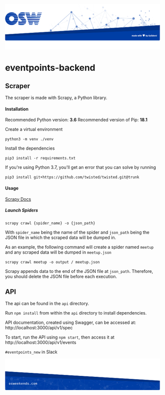 ![header](https://github.com/OSWeekends/agile-project-template/raw/master/other/img/OSW-project-GitHub-template-header.jpg)

# eventpoints-backend

## Scraper

The scraper is made with Scrapy, a Python library.

#### Installation

Recommended Python version: **3.6**
Recommended version of Pip: **18.1**

Create a virtual environment

`python3 -m venv ./venv`

Install the dependencies

`pip3 install -r requirements.txt`

If you're using Python 3.7, you'll get an error that you can solve by running

`pip3 install git+https://github.com/twisted/twisted.git@trunk`

#### Usage

[Scrapy Docs](https://doc.scrapy.org/en/latest/)

##### Launch Spiders

`scrapy crawl {spider_name} -o {json_path}`

With `spider_name` being the name of the spider and `json_path` being the JSON file in which the scraped data will be dumped in.

As an example, the following command will create a spider named `meetup` and any scraped data will be dumped in `meetup.json`

`scrapy crawl meetup -o output / meetup.json`

Scrapy appends data to the end of the JSON file at `json_path`. Therefore, you should delete the JSON file before each execution.

## API

The api can be found in the `api` directory.

Run `npm install` from within the `api` directory to install dependencies.

API documentation, created using Swagger, can be accessed at: http://localhost:3000/api/v1/spec

To start, run the API using `npm start`, then access it at http://localhost:3000/api/v1/events

`#eventpoints_new` in Slack

![footer](https://github.com/OSWeekends/agile-project-template/raw/master/other/img/OSW-project-GitHub-template-footer.jpg)

